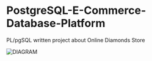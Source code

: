 # PostgreSQL-E-Commerce-Database-Platform
 PL/pgSQL written project about Online Diamonds Store

![DIAGRAM](https://github.com/BeatrisIlieve/PostgreSQL-E-CommerceDatabasePlatform/assets/122045435/c7ed3340-774c-43b0-b0e5-da9990c34591)
